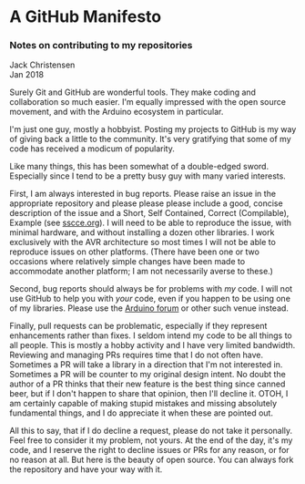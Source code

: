 # A GitHub Manifesto
### Notes on contributing to my repositories
Jack Christensen  
Jan 2018

Surely Git and GitHub are wonderful tools. They make coding and collaboration so much easier. I'm equally impressed with the open source movement, and with the Arduino ecosystem in particular.

I'm just one guy, mostly a hobbyist. Posting my projects to GitHub is my way of giving back a little to the community. It's very gratifying that some of my code has received a modicum of popularity.

Like many things, this has been somewhat of a double-edged sword. Especially since I tend to be a pretty busy guy with many varied interests.

First, I am always interested in bug reports. Please raise an issue in the appropriate repository and please please please include a good, concise description of the issue and a Short, Self Contained, Correct (Compilable), Example (see [sscce.org](http://www.sscce.org/)). I will need to be able to reproduce the issue, with minimal hardware, and without installing a dozen other libraries. I work exclusively with the AVR architecture so most times I will not be able to reproduce issues on other platforms. (There have been one or two occasions where relatively simple changes have been made to accommodate another platform; I am not necessarily averse to these.)

Second, bug reports should always be for problems with *my* code. I will not use GitHub to help you with *your* code, even if you happen to be using one of my libraries. Please use the [Arduino forum](https://forum.arduino.cc/) or other such venue instead.

Finally, pull requests can be problematic, especially if they represent enhancements rather than fixes. I seldom intend my code to be all things to all people. This is mostly a hobby activity and I have very limited bandwidth. Reviewing and managing PRs requires time that I do not often have. Sometimes a PR will take a library in a direction that I'm not interested in. Sometimes a PR will be counter to my original design intent. No doubt the author of a PR thinks that their new feature is the best thing since canned beer, but if I don't happen to share that opinion, then I'll decline it. OTOH, I am certainly capable of making stupid mistakes and missing absolutely fundamental things, and I do appreciate it when these are pointed out.

All this to say, that if I do decline a request, please do not take it personally. Feel free to consider it my problem, not yours. At the end of the day, it's my code, and I reserve the right to decline issues or PRs for any reason, or for no reason at all. But here is the beauty of open source. You can always fork the repository and have your way with it.
